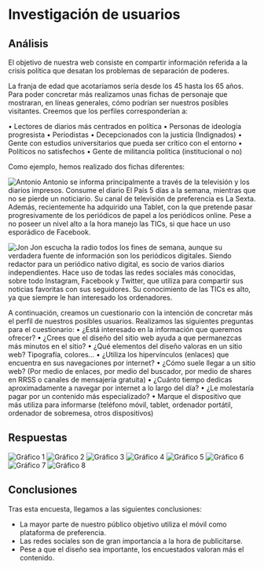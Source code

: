 # Investigación de usuarios

## Análisis

<!--
    Descripción del objetivo principal de vuestra investigación de usuarios: ¿qué hipótesis os disponéis a comprobar/refutar?

    Definición y justificación de las preguntas incluidas en el cuestionario, personas a las que lo habéis distribuido etc.
-->
El objetivo de nuestra web consiste en compartir información referida a la crisis política que desatan los problemas de separación de poderes. 

La franja de edad que acotaríamos sería desde los 45 hasta los 65 años. Para poder concretar más realizamos unas fichas de personaje que mostraran, en líneas generales, cómo podrían ser nuestros posibles visitantes. Creemos que los perfiles corresponderían a:

•	Lectores de diarios más centrados en política 
•	Personas de ideología progresista 
•	Periodistas 
•	Decepcionados con la justicia (Indignados)
•	Gente con estudios universitarios que pueda ser crítico con el entorno 
•	Políticos no satisfechos 
•	Gente de militancia política (institucional o no)

Como ejemplo, hemos realizado dos fichas diferentes: 

![Antonio](/IMG/PersonaAntonio.jpg)
Antonio se informa principalmente a través de la televisión y los diarios impresos. Consume el diario El País 5 días a la semana, mientras que no se pierde un noticiario. Su canal de televisión de preferencia es La Sexta. Además, recientemente ha adquirido una Tablet, con la que pretende pasar progresivamente de los periódicos de papel a los periódicos online. Pese a no poseer un nivel alto a la hora manejo las TICs, si que hace un uso esporádico de Facebook. 

![Jon](/IMG/PersonaJon.png)
Jon escucha la radio todos los fines de semana, aunque su verdadera fuente de información son los periódicos digitales. Siendo redactor para un periódico nativo digital, es socio de varios diarios independientes. Hace uso de todas las redes sociales más conocidas, sobre todo Instagram, Facebook y Twitter, que utiliza para compartir sus noticias favoritas con sus seguidores. Su conocimiento de las TICs es alto, ya que siempre le han interesado los ordenadores.  

A continuación, creamos un cuestionario con la intención de concretar más el perfil de nuestros posibles usuarios.
Realizamos las siguientes preguntas para el cuestionario: 
•	¿Está interesado en la información que queremos ofrecer?
•	¿Crees que el diseño del sitio web ayuda a que permanezcas más minutos en el sitio?
•	¿Qué elementos del diseño valoras en un sitio web? Tipografía, colores…
•	¿Utiliza los hipervínculos (enlaces) que encuentra en sus navegaciones por internet?
•	¿Cómo suele llegar a un sitio web? (Por medio de enlaces, por medio del buscador, por medio de shares en RRSS o canales de mensajería gratuita)
•	¿Cuánto tiempo dedicas aproximadamente a navegar por internet a lo largo del día?
•	¿Le molestaría pagar por un contenido más especializado?
•	Marque el dispositivo que más utiliza para informarse (teléfono móvil, tablet, ordenador portátil, ordenador de sobremesa, otros dispositivos)

## Respuestas

<!--
    Respuestas obtenidas en vuestro cuestionario.
-->
![Gráfico 1](/IMG/grafico1.png)
![Gráfico 2](/IMG/grafico2.png)
![Gráfico 3](/IMG/grafico3.png)
![Gráfico 4](/IMG/grafico4.png)
![Gráfico 5](/IMG/grafico5.png)
![Gráfico 6](/IMG/grafico6.png)
![Gráfico 7](/IMG/grafico7.png)
![Gráfico 8](/IMG/grafico8.png)

## Conclusiones

<!--
    Interpretación o conclusiones extraídas de las respuestas obtenidas a vuestro cuestionario.
-->
Tras esta encuesta, llegamos a las siguientes conclusiones: 
-	La mayor parte de nuestro público objetivo utiliza el móvil como plataforma de preferencia.
-	Las redes sociales son de gran importancia a la hora de publicitarse.
-	Pese a que el diseño sea importante, los encuestados valoran más el contenido. 
